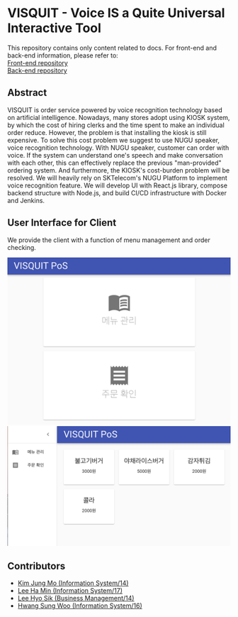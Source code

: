 # VISQUIT - Voice IS a Quite Universal Interactive Tool

<!-- ## Visit our Introduction Page! -->

<!-- [Go to the Page 🎢](https://FallenMapoBridge.github.io) -->

This repository contains only content related to docs. For front-end and back-end information, please refer to:  
[Front-end repository](https://github.com/FallenMapoBridge/visquit-frontend)  
[Back-end repository](https://github.com/FallenMapoBridge/visquit-backend)  

## Abstract
VISQUIT is order service powered by voice recognition technology based on artificial intelligence. Nowadays, many stores adopt using KIOSK system, by which the cost of hiring clerks and the time spent to make an individual order reduce. However, the problem is that installing the kiosk is still expensive.
To solve this cost problem we suggest to use NUGU speaker, voice recognition technology. With NUGU speaker, customer can order with voice.  If the system can understand one's speech and make conversation with each other, this can effectively replace the previous "man-provided" ordering system. And furthermore, the KIOSK's cost-burden problem will be resolved.
We will heavily rely on SKTelecom's NUGU Platform to implement voice recognition feature. We will develop UI with React.js library, compose backend structure with Node.js, and build CI/CD infrastructure with Docker and Jenkins.

## User Interface for Client
We provide the client with a function of menu management and order checking.

![Client UI](/src/Client_UI_1.png)
![Client UI](/src/Client_UI_2.png)


## Contributors

- [Kim Jung Mo (Information System/14)](https://github.com/cadenzah)
- [Lee Ha Min (Information System/17)](https://github.com/hamin7)
- [Lee Hyo Sik (Business Management/14)](https://github.com/hy06ix)
- [Hwang Sung Woo (Information System/16)](https://github.com/king10tech)